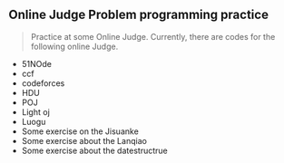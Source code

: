 ## Online Judge Problem programming practice

> Practice at some Online Judge.
> Currently, there are codes for the following online Judge.

* 51NOde 
* ccf 
* codeforces
* HDU 
* POJ 
* Light oj
* Luogu
* Some exercise on the Jisuanke 
* Some exercise about the Lanqiao
* Some exercise about the datestructrue

